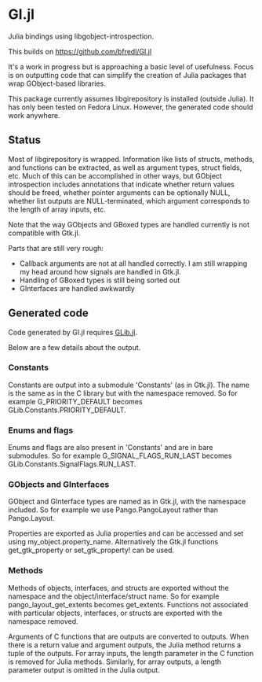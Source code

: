 GI.jl
======

Julia bindings using libgobject-introspection.

This builds on https://github.com/bfredl/GI.jl

It's a work in progress but is approaching a basic level of usefulness. Focus
is on outputting code that can simplify the creation of Julia packages that wrap
GObject-based libraries.

This package currently assumes libgirepository is installed (outside Julia).
It has only been tested on Fedora Linux. However, the generated code should work
anywhere.

## Status

Most of libgirepository is wrapped.
Information like lists of structs, methods, and functions can be extracted, as
well as argument types, struct fields, etc.
Much of this can be accomplished in other ways, but GObject introspection
includes annotations that indicate whether return values should be freed,
whether pointer arguments can be optionally NULL, whether list outputs are
NULL-terminated, which argument corresponds to the length of array inputs, etc.

Note that the way GObjects and GBoxed types are handled currently is not
compatible with Gtk.jl.

Parts that are still very rough:

* Callback arguments are not at all handled correctly. I am still wrapping my
head around how signals are handled in Gtk.jl.
* Handling of GBoxed types is still being sorted out
* GInterfaces are handled awkwardly

## Generated code

Code generated by GI.jl requires [GLib.jl](https://github.com/jwahlstrand/GLib.jl).

Below are a few details about the output.

### Constants

Constants are output into a submodule 'Constants' (as in Gtk.jl). The name is
the same as in the C library but with the namespace removed. So for example
G_PRIORITY_DEFAULT becomes GLib.Constants.PRIORITY_DEFAULT.

### Enums and flags

Enums and flags are also present in 'Constants' and are in bare submodules. So
for example G_SIGNAL_FLAGS_RUN_LAST becomes GLib.Constants.SignalFlags.RUN_LAST.

### GObjects and GInterfaces

GObject and GInterface types are named as in Gtk.jl, with the namespace
included. So for example we use Pango.PangoLayout rather than Pango.Layout.

Properties are exported as Julia properties and can be accessed and set using
my_object.property_name. Alternatively the Gtk.jl functions get_gtk_property or
set_gtk_property! can be used.

### Methods

Methods of objects, interfaces, and structs are exported without the namespace
and the object/interface/struct name. So for example pango_layout_get_extents
becomes get_extents. Functions not associated with particular objects, interfaces, or structs are
exported with the namespace removed.

Arguments of C functions that are outputs are converted to outputs. When there
is a return value and argument outputs, the Julia method returns a tuple of the
outputs. For array inputs, the length parameter in the C function is removed for
Julia methods. Similarly, for array outputs, a length parameter output is
omitted in the Julia output.
